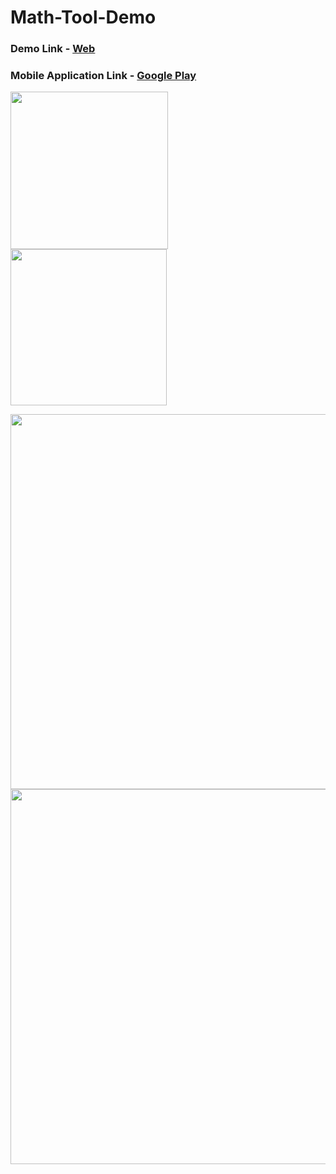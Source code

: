 # Math-Tool-Demo

### Demo Link - [Web](https://imtheguna.github.io/Math-Tool-Demo/) 
 
### Mobile Application Link - [Google Play](https://play.google.com/store/apps/details?id=com.goo.math)

<img src="https://user-images.githubusercontent.com/58139175/116777254-433a4380-aa8b-11eb-9402-a761c039d4b4.JPG" width="252">    <img src="https://user-images.githubusercontent.com/58139175/116777256-446b7080-aa8b-11eb-9e92-4ebc4699b70b.JPG" width="250">

<img src="https://user-images.githubusercontent.com/58139175/116777257-45040700-aa8b-11eb-86c2-2f88d924400a.JPG" width="600">
 
<img src="https://user-images.githubusercontent.com/58139175/116777258-45040700-aa8b-11eb-9398-d83b86aef6f0.JPG" width="600">

